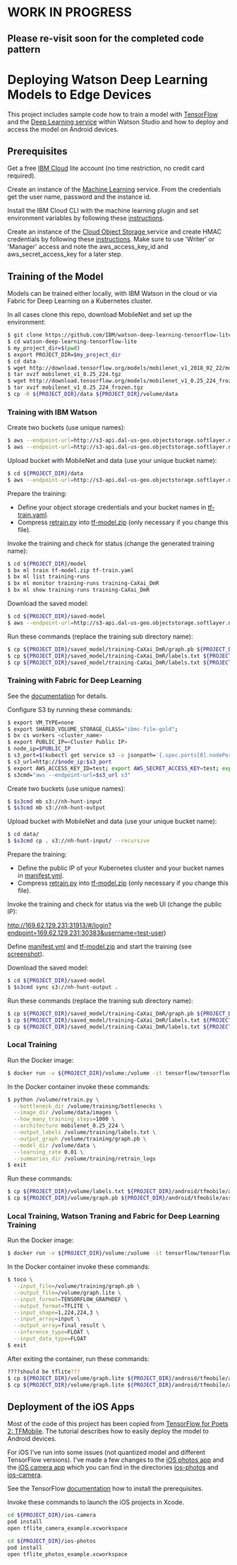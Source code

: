 # WORK IN PROGRESS
## Please re-visit soon for the completed code pattern

# Deploying Watson Deep Learning Models to Edge Devices

This project includes sample code how to train a model with [TensorFlow](https://www.tensorflow.org/) and the [Deep Learning service](https://www.ibm.com/blogs/watson/2018/03/deep-learning-service-ibm-makes-advanced-ai-accessible-users-everywhere/) within Watson Studio and how to deploy and access the model on Android devices.

## Prerequisites

Get a free [IBM Cloud](https://www.ibm.com/cloud) lite account (no time restriction, no credit card required).

Create an instance of the [Machine Learning](https://console.bluemix.net/catalog/services/machine-learning) service. From the credentials get the user name, password and the instance id.

Install the IBM Cloud CLI with the machine learning plugin and set environment variables by following these [instructions](https://datascience.ibm.com/docs/content/analyze-data/ml_dlaas_environment.html).

Create an instance of the [Cloud Object Storage
](https://console.bluemix.net/catalog/services/cloud-object-storage) service and create HMAC credentials by following these [instructions](https://datascience.ibm.com/docs/content/analyze-data/ml_dlaas_object_store.html). Make sure to use 'Writer' or 'Manager' access and note the aws_access_key_id and aws_secret_access_key for a later step.

## Training of the Model

Models can be trained either locally, with IBM Watson in the cloud or via Fabric for Deep Learning on a Kubernetes cluster.

In all cases clone this repo, download MobileNet and set up the environment:

```bash
$ git clone https://github.com/IBM/watson-deep-learning-tensorflow-lite
$ cd watson-deep-learning-tensorflow-lite
$ my_project_dir=$(pwd)
$ export PROJECT_DIR=$my_project_dir
$ cd data
$ wget http://download.tensorflow.org/models/mobilenet_v1_2018_02_22/mobilenet_v1_0.25_224.tgz
$ tar xvzf mobilenet_v1_0.25_224.tgz
$ wget http://download.tensorflow.org/models/mobilenet_v1_0.25_224_frozen.tgz
$ tar xvzf mobilenet_v1_0.25_224_frozen.tgz
$ cp -R ${PROJECT_DIR}/data ${PROJECT_DIR}/volume/data
```

### Training with IBM Watson

Create two buckets (use unique names):

```bash
$ aws --endpoint-url=http://s3-api.dal-us-geo.objectstorage.softlayer.net --profile ibm_cos s3 mb s3://nh-recognition-input
$ aws --endpoint-url=http://s3-api.dal-us-geo.objectstorage.softlayer.net --profile ibm_cos s3 mb s3://nh-recognition-output
```

Upload bucket with MobileNet and data (use your unique bucket name):

```bash
$ cd ${PROJECT_DIR}/data
$ aws --endpoint-url=http://s3-api.dal-us-geo.objectstorage.softlayer.net --profile ibm_cos s3 cp . s3://nh-recognition-input/ --recursive
```

Prepare the training:
* Define your object storage credentials and your bucket names in [tf-train.yaml](model/tf-train.yaml).
* Compress [retrain.py](model/retrain.py) into [tf-model.zip](model/tf-model.zip) (only necessary if you change this file).

Invoke the training and check for status (change the generated training name):

```bash
$ cd ${PROJECT_DIR}/model
$ bx ml train tf-model.zip tf-train.yaml
$ bx ml list training-runs
$ bx ml monitor training-runs training-CaXai_DmR
$ bx ml show training-runs training-CaXai_DmR
```

Download the saved model:

```bash
$ cd ${PROJECT_DIR}/saved-model
$ aws --endpoint-url=http://s3-api.dal-us-geo.objectstorage.softlayer.net --profile ibm_cos s3 sync s3://nh-recognition-output .
```

Run these commands (replace the training sub directory name):

```bash
$ cp ${PROJECT_DIR}/saved_model/training-CaXai_DmR/graph.pb ${PROJECT_DIR}/volume/training/graph.pb
$ cp ${PROJECT_DIR}/saved_model/training-CaXai_DmR/labels.txt ${PROJECT_DIR}/ios-photos/data/labels.txt
$ cp ${PROJECT_DIR}/saved_model/training-CaXai_DmR/labels.txt ${PROJECT_DIR}/ios-camera/data/labels.txt
```


### Training with Fabric for Deep Learning

See the [documentation](https://github.com/IBM/FfDL#61-using-ffdl-local-s3-based-object-storage) for details.

Configure S3 by running these commands:

```bash
$ export VM_TYPE=none
$ export SHARED_VOLUME_STORAGE_CLASS="ibmc-file-gold";
$ bx cs workers <cluster_name>
$ export PUBLIC_IP=<Cluster Public IP>
$ node_ip=$PUBLIC_IP
$ s3_port=$(kubectl get service s3 -o jsonpath='{.spec.ports[0].nodePort}')
$ s3_url=http://$node_ip:$s3_port
$ export AWS_ACCESS_KEY_ID=test; export AWS_SECRET_ACCESS_KEY=test; export AWS_DEFAULT_REGION=us-east-1;
$ s3cmd="aws --endpoint-url=$s3_url s3"
```

Create two buckets (use unique names):

```bash
$ $s3cmd mb s3://nh-hunt-input
$ $s3cmd mb s3://nh-hunt-output
```

Upload bucket with MobileNet and data (use your unique bucket name):

```bash
$ cd data/
$ $s3cmd cp . s3://nh-hunt-input/ --recursive
```

Prepare the training:
* Define the public IP of your Kubernetes cluster and your bucket names in [manifest.yml](model/manifest.yml).
* Compress [retrain.py](model/retrain.py) into [tf-model.zip](model/tf-model.zip) (only necessary if you change this file).

Invoke the training and check for status via the web UI (change the public IP):

http://169.62.129.231:31913/#/login?endpoint=169.62.129.231:30383&username=test-user)

Define [manifest.yml](model/manifest.yml) and [tf-model.zip](model/tf-model.zip) and start the training (see [screenshot](documentation/ffdl-training.png)).

Download the saved model:

```bash
$ cd ${PROJECT_DIR}/saved-model
$ $s3cmd sync s3://nh-hunt-output .
```

Run these commands (replace the training sub directory name):

```bash
$ cp ${PROJECT_DIR}/saved_model/training-CaXai_DmR/graph.pb ${PROJECT_DIR}/volume/training/graph.pb
$ cp ${PROJECT_DIR}/saved_model/training-CaXai_DmR/labels.txt ${PROJECT_DIR}/ios-photos/data/labels.txt
$ cp ${PROJECT_DIR}/saved_model/training-CaXai_DmR/labels.txt ${PROJECT_DIR}/ios-camera/data/labels.txt
```


### Local Training

Run the Docker image:

```bash
$ docker run -v ${PROJECT_DIR}/volume:/volume -it tensorflow/tensorflow:1.7.1-devel bash
```

In the Docker container invoke these commands:

```bash
$ python /volume/retrain.py \
  --bottleneck_dir /volume/training/bottlenecks \
  --image_dir /volume/data/images \
  --how_many_training_steps=1000 \
  --architecture mobilenet_0.25_224 \
  --output_labels /volume/training/labels.txt \
  --output_graph /volume/training/graph.pb \
  --model_dir /volume/data \
  --learning_rate 0.01 \
  --summaries_dir /volume/training/retrain_logs
$ exit
```

Run these commands:

```bash
$ cp ${PROJECT_DIR}/volume/labels.txt ${PROJECT_DIR}/android/tfmobile/assets/
$ cp ${PROJECT_DIR}/volume/graph.pb ${PROJECT_DIR}/android/tfmobile/assets/
```


### Local Training, Watson Traning and Fabric for Deep Learning Training

Run the Docker image:

```bash
$ docker run -v ${PROJECT_DIR}/volume:/volume -it tensorflow/tensorflow:1.7.1-devel bash
```

In the Docker container invoke these commands:

```bash
$ toco \
  --input_file=/volume/training/graph.pb \
  --output_file=/volume/graph.lite \
  --input_format=TENSORFLOW_GRAPHDEF \
  --output_format=TFLITE \
  --input_shape=1,224,224,3 \
  --input_array=input \
  --output_array=final_result \
  --inference_type=FLOAT \
  --input_data_type=FLOAT
$ exit
```

After exiting the container, run these commands:

```bash
????should be tflite???
$ cp ${PROJECT_DIR}/volume/graph.lite ${PROJECT_DIR}/android/tfmobile/assets/
$ cp ${PROJECT_DIR}/volume/graph.lite ${PROJECT_DIR}/android/tfmobile/assets/
```


## Deployment of the iOS Apps

Most of the code of this project has been copied from [TensorFlow for Poets 2: TFMobile](https://codelabs.developers.google.com/codelabs/tensorflow-for-poets-2/#0). The tutorial describes how to easily deploy the model to Android devices.

For iOS I've run into some issues (not quantized model and different TensorFlow versions). I've made a few changes to the [iOS photos app](https://github.com/googlecodelabs/tensorflow-for-poets-2/tree/master/ios/tflite) and the [iOS camera app](https://github.com/tensorflow/tensorflow/tree/master/tensorflow/contrib/lite/examples/ios/camera) which you can find in the directories [ios-photos](/ios-photos) and [ios-camera](/ios-camera).

See the TensorFlow [documentation](https://www.tensorflow.org/mobile/tflite/demo_ios) how to install the prerequisites.

Invoke these commands to launch the iOS projects in Xcode.

```bash
cd ${PROJECT_DIR}/ios-camera
pod install
open tflite_camera_example.xcworkspace
```

```bash
cd ${PROJECT_DIR}/ios-photos
pod install
open tflite_photos_example.xcworkspace
```
